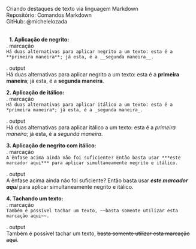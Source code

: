 Criando destaques de texto via linguagem Markdown  
Repositório: Comandos Markdown   
GitHub: @michelelozada     
&nbsp;
     
&nbsp;
**1. Aplicação de negrito:**  
. marcação      
`Há duas alternativas para aplicar negrito a um texto: esta é a **primeira maneira**; já esta, é a __segunda maneira__.`  

. output    
Há duas alternativas para aplicar negrito a um texto: esta é a **primeira maneira**; já esta, é a __segunda maneira__.    

**2. Aplicação de itálico:**  
. marcação  
`Há duas alternativas para aplicar itálico a um texto: esta é a *primeira maneira*; já esta, é a _segunda maneira_.`

. output  
Há duas alternativas para aplicar itálico a um texto: esta é a *primeira maneira*; já esta, é a _segunda maneira_.    


**3. Aplicação de negrito com itálico:**  
. marcação  
`A ênfase acima ainda não foi suficiente? Então basta usar ***este marcador aqui*** para aplicar simultaneamente negrito e itálico.`

. output  
A ênfase acima ainda não foi suficiente? Então basta usar ***este marcador aqui*** para aplicar simultaneamente negrito e itálico.    

**4. Tachando um texto:**  
. marcação  
`Também é possível tachar um texto, ~~basta somente utilizar esta marcação aqui~~.`

. output  
Também é possível tachar um texto, ~~basta somente utilizar esta marcação aqui~~.